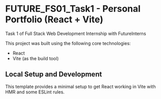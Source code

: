 # FUTURE_FS01_Task1 - Personal Portfolio (React + Vite)
Task 1 of Full Stack Web Development Internship with FutureInterns

This project was built using the following core technologies:
- React
- Vite (as the build tool)

## Local Setup and Development

This template provides a minimal setup to get React working in Vite with HMR and some ESLint rules.